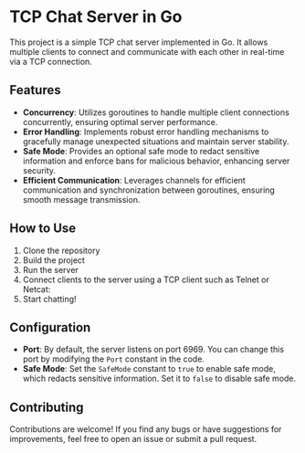 # TCP Chat Server in Go

This project is a simple TCP chat server implemented in Go. It allows multiple clients to connect and communicate with each other in real-time via a TCP connection.

## Features

- **Concurrency**: Utilizes goroutines to handle multiple client connections concurrently, ensuring optimal server performance.
- **Error Handling**: Implements robust error handling mechanisms to gracefully manage unexpected situations and maintain server stability.
- **Safe Mode**: Provides an optional safe mode to redact sensitive information and enforce bans for malicious behavior, enhancing server security.
- **Efficient Communication**: Leverages channels for efficient communication and synchronization between goroutines, ensuring smooth message transmission.

## How to Use

1. Clone the repository
2. Build the project
3. Run the server
4. Connect clients to the server using a TCP client such as Telnet or Netcat:
5. Start chatting!

## Configuration

- **Port**: By default, the server listens on port 6969. You can change this port by modifying the `Port` constant in the code.
- **Safe Mode**: Set the `SafeMode` constant to `true` to enable safe mode, which redacts sensitive information. Set it to `false` to disable safe mode.

## Contributing

Contributions are welcome! If you find any bugs or have suggestions for improvements, feel free to open an issue or submit a pull request.


